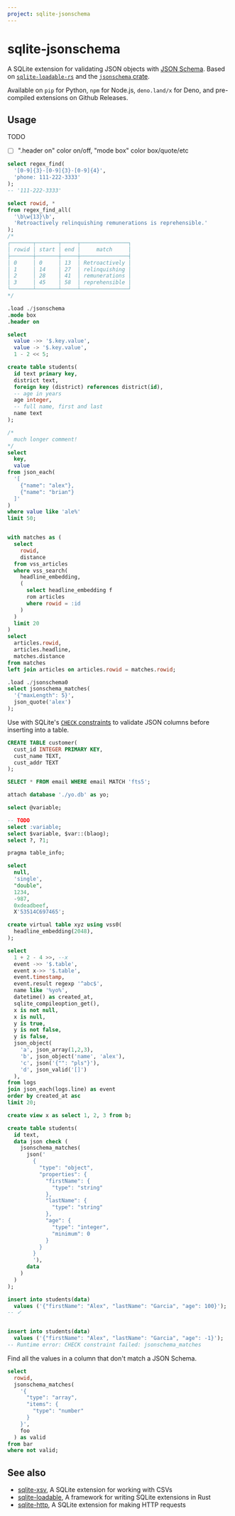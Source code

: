 ```yaml
---
project: sqlite-jsonschema
---
```


# sqlite-jsonschema

A SQLite extension for validating JSON objects with [JSON Schema](https://json-schema.org/). Based on [`sqlite-loadable-rs`](https://github.com/asg017/sqlite-loadable-rs) and the [`jsonschema` crate](https://crates.io/crates/jsonschema).

Available on `pip` for Python, `npm` for Node.js, `deno.land/x` for Deno, and pre-compiled extensions on Github Releases.

## Usage

TODO

- [ ] ".header on" color on/off, "mode box" color box/quote/etc

```sql
select regex_find(
  '[0-9]{3}-[0-9]{3}-[0-9]{4}',
  'phone: 111-222-3333'
);
-- '111-222-3333'

select rowid, *
from regex_find_all(
  '\b\w{13}\b',
  'Retroactively relinquishing remunerations is reprehensible.'
);
/*
┌───────┬───────┬─────┬───────────────┐
│ rowid │ start │ end │     match     │
├───────┼───────┼─────┼───────────────┤
│ 0     │ 0     │ 13  │ Retroactively │
│ 1     │ 14    │ 27  │ relinquishing │
│ 2     │ 28    │ 41  │ remunerations │
│ 3     │ 45    │ 58  │ reprehensible │
└───────┴───────┴─────┴───────────────┘
*/
```

```sql
.load ./jsonschema
.mode box
.header on

select
  value ->> '$.key.value',
  value -> '$.key.value',
  1 - 2 << 5;

create table students(
  id text primary key,
  district text,
  foreign key (district) references district(id),
  -- age in years
  age integer,
  -- full name, first and last
  name text
);

/*
  much longer comment!
*/
select
  key,
  value
from json_each(
  '[
    {"name": "alex"},
    {"name": "brian"}
  ]'
)
where value like 'ale%'
limit 50;


with matches as (
  select
    rowid,
    distance
  from vss_articles
  where vss_search(
    headline_embedding,
    (
      select headline_embedding f
      rom articles
      where rowid = :id
    )
  )
  limit 20
)
select
  articles.rowid,
  articles.headline,
  matches.distance
from matches
left join articles on articles.rowid = matches.rowid;
```

```sql
.load ./jsonschema0
select jsonschema_matches(
  '{"maxLength": 5}',
  json_quote('alex')
);
```

Use with SQLite's [`CHECK` constraints](https://www.sqlite.org/lang_createtable.html#check_constraints) to validate JSON columns before inserting into a table.

```sql
CREATE TABLE customer(
  cust_id INTEGER PRIMARY KEY,
  cust_name TEXT,
  cust_addr TEXT
);

SELECT * FROM email WHERE email MATCH 'fts5';

attach database './yo.db' as yo;

select @variable;

-- TODO
select :variable;
select $variable, $var::(blaog);
select ?, ?1;

pragma table_info;

select
  null,
  'single',
  "double",
  1234,
  -987,
  0xdeadbeef,
  X'53514C697465';
```

```sql
create virtual table xyz using vss0(
  headline_embedding(2048),
);

select
  1 + 2 - 4 >>, --x
  event ->> '$.table',
  event x->> '$.table',
  event.timestamp,
  event.result regexp '^abc$',
  name like '%yo%',
  datetime() as created_at,
  sqlite_compileoption_get(),
  x is not null,
  x is null,
  y is true,
  y is not false,
  y is false,
  json_object(
    'a', json_array(1,2,3),
    'b', json_object('name', 'alex'),
    'c', json('{"": "pls"}'),
    'd', json_valid('[]')
  ),
from logs
join json_each(logs.line) as event
order by created_at asc
limit 20;

create view x as select 1, 2, 3 from b;

create table students(
  id text,
  data json check (
    jsonschema_matches(
      json('
        {
          "type": "object",
          "properties": {
            "firstName": {
              "type": "string"
            },
            "lastName": {
              "type": "string"
            },
            "age": {
              "type": "integer",
              "minimum": 0
            }
          }
        }
        '),
      data
    )
  )
);

insert into students(data)
  values ('{"firstName": "Alex", "lastName": "Garcia", "age": 100}');
-- ✓


insert into students(data)
  values ('{"firstName": "Alex", "lastName": "Garcia", "age": -1}');
-- Runtime error: CHECK constraint failed: jsonschema_matches

```

Find all the values in a column that don't match a JSON Schema.

```sql
select
  rowid,
  jsonschema_matches(
    '{
      "type": "array",
      "items": {
        "type": "number"
      }
    }',
    foo
  ) as valid
from bar
where not valid;
```

## See also

- [sqlite-xsv](https://github.com/asg017/sqlite-xsv), A SQLite extension for working with CSVs
- [sqlite-loadable](https://github.com/asg017/sqlite-loadable-rs), A framework for writing SQLite extensions in Rust
- [sqlite-http](https://github.com/asg017/sqlite-http), A SQLite extension for making HTTP requests
